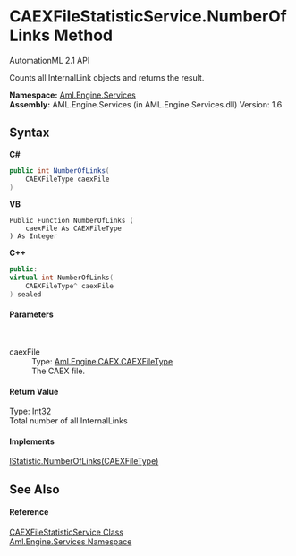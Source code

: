 # CAEXFileStatisticService.NumberOfLinks Method 
AutomationML 2.1 API 

Counts all InternalLink objects and returns the result.

**Namespace:**&nbsp;<a href="N_Aml_Engine_Services">Aml.Engine.Services</a><br />**Assembly:**&nbsp;AML.Engine.Services (in AML.Engine.Services.dll) Version: 1.6

## Syntax

**C#**<br />
``` C#
public int NumberOfLinks(
	CAEXFileType caexFile
)
```

**VB**<br />
``` VB
Public Function NumberOfLinks ( 
	caexFile As CAEXFileType
) As Integer
```

**C++**<br />
``` C++
public:
virtual int NumberOfLinks(
	CAEXFileType^ caexFile
) sealed
```


#### Parameters
&nbsp;<dl><dt>caexFile</dt><dd>Type: <a href="T_Aml_Engine_CAEX_CAEXFileType">Aml.Engine.CAEX.CAEXFileType</a><br />The CAEX file.</dd></dl>

#### Return Value
Type: <a href="https://docs.microsoft.com/dotnet/api/system.int32" target="_parent" rel="noopener noreferrer">Int32</a><br />Total number of all InternalLinks

#### Implements
<a href="M_Aml_Engine_Services_Interfaces_IStatistic_NumberOfLinks">IStatistic.NumberOfLinks(CAEXFileType)</a><br />

## See Also


#### Reference
<a href="T_Aml_Engine_Services_CAEXFileStatisticService">CAEXFileStatisticService Class</a><br /><a href="N_Aml_Engine_Services">Aml.Engine.Services Namespace</a><br />